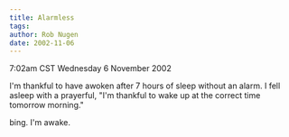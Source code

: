 ```yaml
---
title: Alarmless
tags: 
author: Rob Nugen
date: 2002-11-06
---
```


<p class=date>7:02am CST Wednesday 6 November 2002</p>

<p>I'm thankful to have awoken after 7 hours of sleep without an
alarm.  I fell asleep with a prayerful, "I'm thankful to wake up at
the correct time tomorrow morning."</p>

<p>bing.  I'm awake.</p>
